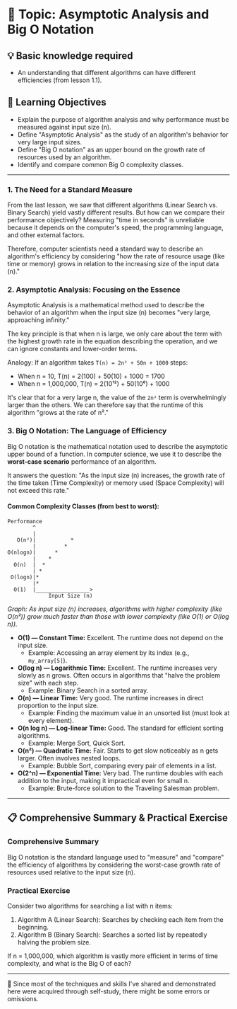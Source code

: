# 📖 Topic: Asymptotic Analysis and Big O Notation

## 💡 Basic knowledge required

- An understanding that different algorithms can have different efficiencies (from lesson 1.1).

## 🎯 Learning Objectives

- Explain the purpose of algorithm analysis and why performance must be measured against input size (n).
- Define "Asymptotic Analysis" as the study of an algorithm's behavior for very large input sizes.
- Define "Big O notation" as an upper bound on the growth rate of resources used by an algorithm.
- Identify and compare common Big O complexity classes.

---

### 1. The Need for a Standard Measure

From the last lesson, we saw that different algorithms (Linear Search vs. Binary Search) yield vastly different results. But how can we compare their performance objectively? Measuring "time in seconds" is unreliable because it depends on the computer's speed, the programming language, and other external factors.

Therefore, computer scientists need a standard way to describe an algorithm's efficiency by considering "how the rate of resource usage (like time or memory) grows in relation to the increasing size of the input data (n)."

### 2. Asymptotic Analysis: Focusing on the Essence

Asymptotic Analysis is a mathematical method used to describe the behavior of an algorithm when the input size (n) becomes "very large, approaching infinity."

The key principle is that when n is large, we only care about the term with the highest growth rate in the equation describing the operation, and we can ignore constants and lower-order terms.

Analogy: If an algorithm takes `T(n) = 2n² + 50n + 1000` steps:
- When n = 10, T(n) = 2(100) + 50(10) + 1000 = 1700
- When n = 1,000,000, T(n) = 2(10¹²) + 50(10⁶) + 1000

It's clear that for a very large n, the value of the `2n²` term is overwhelmingly larger than the others. We can therefore say that the runtime of this algorithm "grows at the rate of n²."

### 3. Big O Notation: The Language of Efficiency

Big O notation is the mathematical notation used to describe the asymptotic upper bound of a function. In computer science, we use it to describe the **worst-case scenario** performance of an algorithm.

It answers the question: "As the input size (n) increases, the growth rate of the time taken (Time Complexity) or memory used (Space Complexity) will not exceed this rate."

#### Common Complexity Classes (from best to worst):
```
Performance
        ^
        |
   O(n²)|           *
        |         *
O(nlogn)|      *
        |    *
  O(n)  |  *
        | *
 O(logn)|*
        |*
  O(1)  |_________________>
             Input Size (n)
```

*Graph: As input size (n) increases, algorithms with higher complexity (like O(n²)) grow much faster than those with lower complexity (like O(1) or O(log n)).*

-   **O(1) — Constant Time:** Excellent. The runtime does not depend on the input size.
    -   Example: Accessing an array element by its index (e.g., `my_array[5]`).
-   **O(log n) — Logarithmic Time:** Excellent. The runtime increases very slowly as n grows. Often occurs in algorithms that "halve the problem size" with each step.
    -   Example: Binary Search in a sorted array.
-   **O(n) — Linear Time:** Very good. The runtime increases in direct proportion to the input size.
    -   Example: Finding the maximum value in an unsorted list (must look at every element).
-   **O(n log n) — Log-linear Time:** Good. The standard for efficient sorting algorithms.
    -   Example: Merge Sort, Quick Sort.
-   **O(n²) — Quadratic Time:** Fair. Starts to get slow noticeably as n gets larger. Often involves nested loops.
    -   Example: Bubble Sort, comparing every pair of elements in a list.
-   **O(2^n) — Exponential Time:** Very bad. The runtime doubles with each addition to the input, making it impractical even for small n.
    -   Example: Brute-force solution to the Traveling Salesman problem.

---

## 📋 Comprehensive Summary & Practical Exercise

### Comprehensive Summary

Big O notation is the standard language used to "measure" and "compare" the efficiency of algorithms by considering the worst-case growth rate of resources used relative to the input size (n).

### Practical Exercise

Consider two algorithms for searching a list with n items:
1.  Algorithm A (Linear Search): Searches by checking each item from the beginning.
2.  Algorithm B (Binary Search): Searches a sorted list by repeatedly halving the problem size.

If n = 1,000,000, which algorithm is vastly more efficient in terms of time complexity, and what is the Big O of each?

---

📍 Since most of the techniques and skills I've shared and demonstrated here were acquired through self-study, there might be some errors or omissions.
